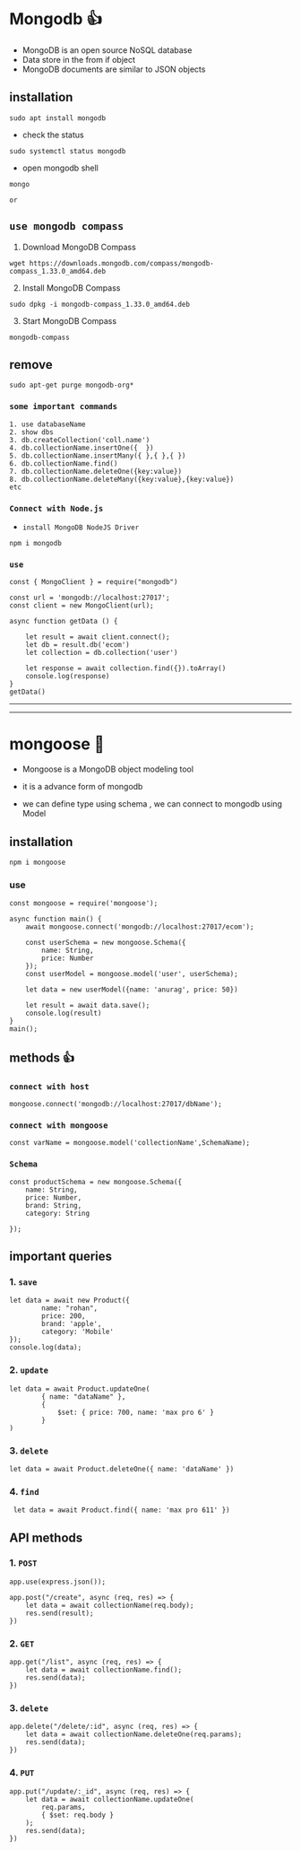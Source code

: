 # Mongodb 👍
* MongoDB is an open source NoSQL database 
* Data store in the from if object
* MongoDB documents are similar to JSON objects 

## installation

```
sudo apt install mongodb
```
* check the status 
```
sudo systemctl status mongodb
```
* open mongodb shell
```
mongo
```

`or`

## `use mongodb compass`

1. Download MongoDB Compass
```
wget https://downloads.mongodb.com/compass/mongodb-compass_1.33.0_amd64.deb
```

2. Install MongoDB Compass
```
sudo dpkg -i mongodb-compass_1.33.0_amd64.deb
```

3. Start MongoDB Compass
```
mongodb-compass
```

## remove
```
sudo apt-get purge mongodb-org*
```

### `some important commands`
```
1. use databaseName
2. show dbs
3. db.createCollection('coll.name')
4. db.collectionName.insertOne({  })
5. db.collectionName.insertMany({ },{ },{ })
6. db.collectionName.find()
7. db.collectionName.deleteOne({key:value})
8. db.collectionName.deleteMany({key:value},{key:value})
etc
```

### `Connect with Node.js `

* `install MongoDB NodeJS Driver`
```
npm i mongodb
```
### `use`
```
const { MongoClient } = require("mongodb")

const url = 'mongodb://localhost:27017';
const client = new MongoClient(url);

async function getData () {
    
    let result = await client.connect();
    let db = result.db('ecom')   
    let collection = db.collection('user')

    let response = await collection.find({}).toArray()
    console.log(response) 
}
getData()
```


---------------------
---------------------

# mongoose 🥇
* Mongoose is a MongoDB object modeling tool 

* it is a advance form of mongodb

* we can define type using schema , we can connect to mongodb using Model


## installation

```
npm i mongoose
```

### use
```
const mongoose = require('mongoose');

async function main() {
    await mongoose.connect('mongodb://localhost:27017/ecom');

    const userSchema = new mongoose.Schema({
        name: String,
        price: Number
    });
    const userModel = mongoose.model('user', userSchema);
    
    let data = new userModel({name: 'anurag', price: 50})

    let result = await data.save();
    console.log(result)
}
main();
```

## methods 👍

### `connect with host`
```
mongoose.connect('mongodb://localhost:27017/dbName');
```


### `connect with mongoose`
```
const varName = mongoose.model('collectionName',SchemaName);
```


### `Schema`
```
const productSchema = new mongoose.Schema({
    name: String,
    price: Number,
    brand: String,
    category: String

});
```


## important queries

### 1. `save`
```
let data = await new Product({
        name: "rohan",
        price: 200,
        brand: 'apple',
        category: 'Mobile'
});
console.log(data);
```


### 2. `update`
```
let data = await Product.updateOne(
        { name: "dataName" },
        {
            $set: { price: 700, name: 'max pro 6' }
        }
)
```

### 3. `delete`
```
let data = await Product.deleteOne({ name: 'dataName' })
```

### 4. `find`
```
 let data = await Product.find({ name: 'max pro 611' })
```

## API methods

### 1. `POST`
```
app.use(express.json());

app.post("/create", async (req, res) => {
    let data = await collectionName(req.body);
    res.send(result);
})
```

### 2. `GET`
```
app.get("/list", async (req, res) => {
    let data = await collectionName.find();
    res.send(data);
})
```

### 3. `delete`
```
app.delete("/delete/:id", async (req, res) => {
    let data = await collectionName.deleteOne(req.params);
    res.send(data);
})
```

### 4. `PUT`
```
app.put("/update/:_id", async (req, res) => {
    let data = await collectionName.updateOne(
        req.params, 
        { $set: req.body }
    );
    res.send(data);
})
```
